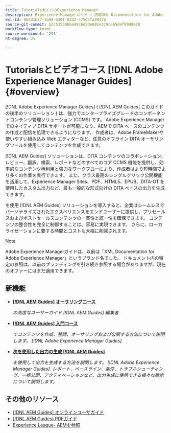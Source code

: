 ```yaml
---
title: TutorialsガイドのExperience Manager
description: Experience Managerガイド ( 旧称XML Documentation for Adobe Experience Manager) 用のチュートリアルのコレクションです。
exl-id: 06dd1b77-1a98-430f-8322-475d4fa4947b
source-git-commit: b2c51539bbe49c6d5de601e319ceb5def99d9020
workflow-type: tm+mt
source-wordcount: '291'
ht-degree: 3%

---
```


# Tutorialsとビデオコース [!DNL Adobe Experience Manager Guides] {#overview}

[!DNL Adobe Experience Manager Guides] ( [!DNL AEM Guides] このガイドの後半のソリューション ) は、強力でエンタープライズグレードのコンポーネントコンテンツ管理ソリューション (CCMS) です。 Adobe Experience Managerでのネイティブ DITA サポートが可能になり、AEMで DITA ベースのコンテンツの作成と配信を処理できるようになります。 作成者は、Adobe FrameMakerや使いやすい組み込み Web エディターなど、任意のオフライン DITA オーサリングツールを使用してコンテンツを作成できます。

[!DNL AEM Guides] ソリューションは、DITA コンテンツのコラボレーション、レビュー、翻訳、検索、レポートなどのすべてのコア CCMS 機能を提供し、効率的なコンテンツ再利用と強力なワークフローにより、作成者はより短時間でより多くの作業を実行できます。 また、クラス最高のシングルクリック公開機能を活用して、Experience Manager Sites、PDF、HTML5、EPUB、DITA-OT を使用したカスタム出力など、最も一般的な形式向けの DITA ベースの出力を生成できます。

を使用 [!DNL AEM Guides] ソリューションを導入すると、企業はシームレスでパーソナライズされたエクスペリエンスをエンドユーザーに提供し、プリセールスおよびポストセールスコンテンツの一貫性と統一性を確保できます。 コンテンツの整合性を完全に制御することは、容易に実現できます。 さらに、ローカライゼーションに要する時間とコストも大幅に削減されます。

>[!NOTE]
> 
> Adobe Experience Managerガイドは、以前は「XML Documentation for Adobe Experience Manager」というブランド名でした。 ドキュメント内の特定の参照は、以前のブランディングを引き続き参照する場合がありますが、現在のオファーにはまだ適用できます。

## 新機能

* **[[!DNL AEM Guides] オーサリングコース](course-3/overview.md)**

   *の高度なユーザーガイド [!DNL AEM Guides] 編集者*

* **[[!DNL AEM Guides] 入門コース](course-1/overview.md)**

   *でコンテンツを作成、整理、オーサリングおよび公開する方法について説明します。 [!DNL Adobe Experience Manager Guides].*

* **[次を使用した出力の生成 [!DNL AEM Guides]](course-2/overview.md)**

   *を使用して出力を生成する方法を説明します。 [!DNL Adobe Experience Manager Guides]. レポート、ベースライン、条件、トラブルシューティング、一括公開、アクティベーションなど、出力生成に使用できる様々な機能について説明します。*


## その他のリソース

* [[!DNL AEM Guides] オンラインユーザガイド](https://help.adobe.com/en_US/xml-documentation-for-adobe-experience-manager/index.html)
* [[!DNL AEM Guides] PDFガイド](https://helpx.adobe.com/support/xml-documentation-for-experience-manager.html)
* [Experience League- AEMを参照](https://experienceleague.adobe.com/?lang=ja#recommended/solutions/experience-manager)
